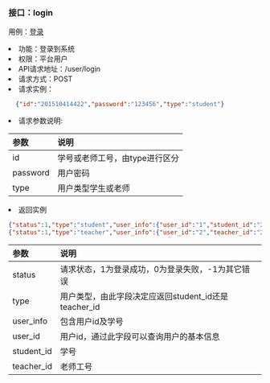 ### 接口：login
用例：<a href="用例/登录.md">登录</a>
<li>功能：登录到系统</li>
<li>权限：平台用户</li>
<li>API请求地址：/user/login</li>
<li>请求方式：POST</li>
<li>请求实例：</li>

```json
  {"id":"201510414422","password":"123456","type":"student"}
```
<li>请求参数说明:</li>

|参数|说明|   
|:-|:-|    
|id|学号或老师工号，由type进行区分|  
|password|用户密码|
|type|用户类型学生或老师|

<li>返回实例</li>

```json
{"status":1,"type":"student","user_info":{"user_id":"1","student_id":"201510414422"}}
{"status":1,"type":"teacher","user_info":{"user_id":"2","teacher_id":"2022020"}}
```

|参数|说明|   
|:-|:-|   
|status|请求状态，1为登录成功，0为登录失败，-1为其它错误|  
|type|用户类型，由此字段决定应返回student_id还是teacher_id|  
|user_info|包含用户id及学号|  
|user_id|用户id，通过此字段可以查询用户的基本信息|  
|student_id|学号|  
|teacher_id|老师工号|  

